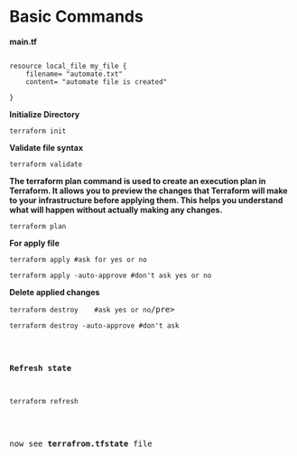# Basic Commands

**main.tf**
<pre><code>
resource local_file my_file {
	filename= "automate.txt"
	content= "automate file is created"

}
</code></pre>

**Initialize Directory**
<pre><code>terraform init</code></pre>

**Validate file syntax**
<pre><code>terraform validate</code></pre>

**The terraform plan command is used to create an execution plan in Terraform. It allows you to preview the changes that Terraform will make to your infrastructure before applying them. This helps you understand what will happen without actually making any changes.**

<pre><code>terraform plan</code></pre>

**For apply file**
<pre><code>terraform apply #ask for yes or no</code></pre>
<pre><code>terraform apply -auto-approve #don't ask yes or no</code></pre>

**Delete applied changes**
<pre><code>terraform destroy    #ask yes or no</code>/pre>
<pre><code>terraform destroy -auto-approve #don't ask</code></pre>

**Refresh state**
<pre><code>terraform refresh</code></pre>

now see **terrafrom.tfstate** file


